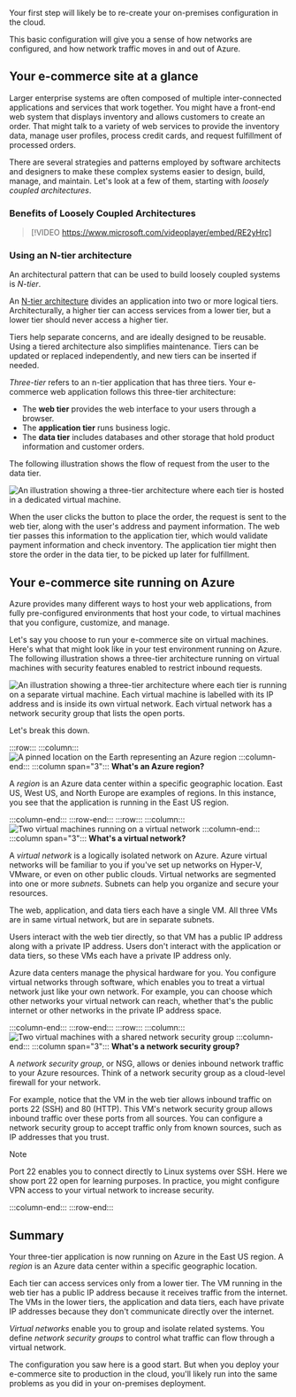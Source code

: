 Your first step will likely be to re-create your on-premises configuration in the cloud.

This basic configuration will give you a sense of how networks are configured, and how network traffic moves in and out of Azure.

## Your e-commerce site at a glance

Larger enterprise systems are often composed of multiple inter-connected applications and services that work together. You might have a front-end web system that displays inventory and allows customers to create an order. That might talk to a variety of web services to provide the inventory data, manage user profiles, process credit cards, and request fulfillment of processed orders.

There are several strategies and patterns employed by software architects and designers to make these complex systems easier to design, build, manage, and maintain. Let's look at a few of them, starting with _loosely coupled architectures_.

### Benefits of Loosely Coupled Architectures

> [!VIDEO https://www.microsoft.com/videoplayer/embed/RE2yHrc]

### Using an N-tier architecture

An architectural pattern that can be used to build loosely coupled systems is _N-tier_.

An [N-tier architecture](https://docs.microsoft.com/azure/architecture/guide/architecture-styles/n-tier) divides an application into two or more logical tiers. Architecturally, a higher tier can access services from a lower tier, but a lower tier should never access a higher tier.

Tiers help separate concerns, and are ideally designed to be reusable. Using a tiered architecture also simplifies maintenance. Tiers can be updated or replaced independently, and new tiers can be inserted if needed.

_Three-tier_ refers to an n-tier application that has three tiers. Your e-commerce web application follows this three-tier architecture:

* The **web tier** provides the web interface to your users through a browser.
* The **application tier** runs business logic.
* The **data tier** includes databases and other storage that hold product information and customer orders.

The following illustration shows the flow of request from the user to the data tier.

![An illustration showing a three-tier architecture where each tier is hosted in a dedicated virtual machine.](../media/2-three-tier.png)

When the user clicks the button to place the order, the request is sent to the web tier, along with the user's address and payment information. The web tier passes this information to the application tier, which would validate payment information and check inventory. The application tier might then store the order in the data tier, to be picked up later for fulfillment.

## Your e-commerce site running on Azure

Azure provides many different ways to host your web applications, from fully pre-configured environments that host your code, to virtual machines that you configure, customize, and manage.

Let's say you choose to run your e-commerce site on virtual machines. Here's what that might look like in your test environment running on Azure. The following illustration shows a three-tier architecture running on virtual machines with security features enabled to restrict inbound requests. 

![An illustration showing a three-tier architecture where each tier is running on a separate virtual machine. Each virtual machine is labelled with its IP address and is inside its own virtual network. Each virtual network has a network security group that lists the open ports.](../media/2-test-deployment.png)

Let's break this down.

:::row:::
  :::column:::
    ![A pinned location on the Earth representing an Azure region](../media/2-azure-region.png)
  :::column-end:::
	:::column span="3":::
**What's an Azure region?**

A _region_ is an Azure data center within a specific geographic location. East US, West US, and North Europe are examples of regions. In this instance, you see that the application is running in the East US region.

  :::column-end:::
:::row-end:::
:::row:::
  :::column:::
    ![Two virtual machines running on a virtual network](../media/2-azure-vnet.png)
  :::column-end:::
	:::column span="3":::
**What's a virtual network?**

A _virtual network_ is a logically isolated network on Azure. Azure virtual networks will be familiar to you if you've set up networks on Hyper-V, VMware, or even on other public clouds. Virtual networks are segmented into one or more _subnets_. Subnets can help you organize and secure your resources.

The web, application, and data tiers each have a single VM. All three VMs are in same virtual network, but are in separate subnets.

Users interact with the web tier directly, so that VM has a public IP address along with a private IP address. Users don't interact with the application or data tiers, so these VMs each have a private IP address only.

Azure data centers manage the physical hardware for you. You configure virtual networks through software, which enables you to treat a virtual network just like your own network. For example, you can choose which other networks your virtual network can reach, whether that's the public internet or other networks in the private IP address space.

  :::column-end:::
:::row-end:::
:::row:::
  :::column:::
    ![Two virtual machines with a shared network security group](../media/2-azure-nsg.png)
  :::column-end:::
	:::column span="3":::
**What's a network security group?**

A _network security group_, or NSG, allows or denies inbound network traffic to your Azure resources. Think of a network security group as a cloud-level firewall for your network.

For example, notice that the VM in the web tier allows inbound traffic on ports 22 (SSH) and 80 (HTTP). This VM's network security group allows inbound traffic over these ports from all sources. You can configure a network security group to accept traffic only from known sources, such as IP addresses that you trust.

> [!NOTE]
> Port 22 enables you to connect directly to Linux systems over SSH. Here we show port 22 open for learning purposes. In practice, you might configure VPN access to your virtual network to increase security.

  :::column-end:::
:::row-end:::

## Summary

Your three-tier application is now running on Azure in the East US region. A _region_ is an Azure data center within a specific geographic location.

Each tier can access services only from a lower tier. The VM running in the web tier has a public IP address because it receives traffic from the internet. The VMs in the lower tiers, the application and data tiers, each have private IP addresses because they don't communicate directly over the internet.

_Virtual networks_ enable you to group and isolate related systems. You define _network security groups_ to control what traffic can flow through a virtual network.

The configuration you saw here is a good start. But when you deploy your e-commerce site to production in the cloud, you'll likely run into the same problems as you did in your on-premises deployment.
